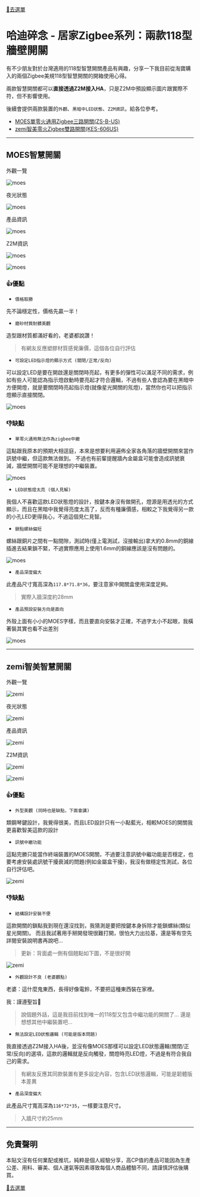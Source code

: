 [🧾去選單](../../README.md)

# 哈迪碎念 - 居家Zigbee系列：兩款118型牆壁開關

有不少朋友對於台灣適用的118型智慧開關產品有興趣，分享一下我目前從淘寶購入的兩個Zigbee美規118型智慧開關的開箱使用心得。

兩款智慧開關都可以**直接透過Z2M接入HA**，只是Z2M中預設顯示圖片跟實際不符，但不影響使用。

後續會提供兩款裝置的`外觀`、`黑暗中LED狀態`、`Z2M資訊`，給各位參考。

- [MOES單零火通用Zigbee三路開關(ZS-B-US)](#moes智慧開關)
- [zemi智美零火Zigbee雙路開關(KES-606US)](#zemi智美智慧開關)

---

## MOES智慧開關

外觀一覽

![moes](attachments/moes_wall_switch/1.jpg)

夜光狀態

![moes](attachments/moes_wall_switch/2.jpg)

產品資訊

![moes](attachments/moes_wall_switch/3.jpg)

Z2M資訊

![moes](attachments/moes_wall_switch/z2m_1.jpg)

![moes](attachments/moes_wall_switch/z2m_2.jpg)

### 👍優點

- `價格取勝`

先不論穩定性，價格先贏一半！

- `磨砂材質耐髒美觀`

造型跟材質都滿好看的，老婆都說讚！

> 有網友反應塑膠材質感覺廉價，這個各位自行評估

- `可設定LED指示燈的顯示方式 (關閉/正常/反向)`

可以設定LED是要在開啟還是關閉時亮起，有更多的彈性可以滿足不同的需求，例如有些人可能認為指示燈啟動時要亮起才符合邏輯，不過有些人會認為要在黑暗中方便開燈，就是要關閉時亮起指示燈(就像星光開關的氖燈)，當然你也可以把指示燈顯示直接關閉。

![moes](attachments/moes_wall_switch/5.jpg)

### 👎缺點

- `單零火通用無法作為zigbee中繼`

這點跟我原本的預期大相逕庭，本來是想要利用遍佈全家各角落的牆壁開關來當作訊號中繼，但這款無法做到。
不過也有前輩提醒牆內金屬盒可能會造成訊號衰減，牆壁開關可能不是理想的中繼裝置。

![moes](attachments/moes_wall_switch/6.jpg)

- `LED狀態燈太亮 (個人見解)`

我個人不喜歡這款LED狀態燈的設計，按鍵本身沒有做開孔，燈源是用透光的方式顯示，而且在黑暗中我覺得亮度太高了，反而有種廉價感，相較之下我覺得另一款的小孔LED更得我心，不過這個見仁見智。

- `鎖點螺絲偏短`

螺絲跟銅片之間有一點間隙，測試時(僅上電測試，沒接輸出)拿大約0.8mm的銅線插進去結果鎖不緊，不過實際應用上使用1.6mm的銅線應該是沒有問題的。

![moes](attachments/moes_wall_switch/7.jpg)

- `產品深度偏大`

此產品尺寸寬高深為`117.8*71.8*36`，要注意家中開關盒使用深度足夠。

> 實際入牆深度約28mm

- `產品預設安裝方向是直向`

外殼上面有小小的MOES字樣，而且要直向安裝才正確，不過字太小不起眼，我橫著裝其實也看不出差別

![moes](attachments/moes_wall_switch/4.jpg)

---

## zemi智美智慧開關

外觀一覽

![zemi](attachments/zemi_wall_switch/1.jpg)

夜光狀態

![zemi](attachments/zemi_wall_switch/2.jpg)

產品資訊

![zemi](attachments/zemi_wall_switch/3.jpg)

Z2M資訊

![zemi](attachments/zemi_wall_switch/wall_switch/z2m_1.jpg)

![zemi](attachments/zemi_wall_switch/wall_switch/z2m_2.jpg)

### 👍優點

- `外型美觀 (同時也是缺點，下面會講)`

類鋼琴鍵設計，我覺得很美，而且LED設計只有一小點藍光，相較MOES的開關我更喜歡智美這款的設計

- `訊號中繼功能`

這點完勝只能當作終端裝置的MOES開關，不過要注意訊號中繼功能是否穩定，也要考慮安裝處訊號干擾衰減的問題(例如金屬盒干擾)，我沒有做穩定性測試，各位自行評估吧。

![zemi](attachments/zemi_wall_switch/4.jpg)

### 👎缺點

- `結構設計安裝不便`

這款開關的鎖點我到現在還沒找到，我猜測是要把按鍵本身拆除才能鎖螺絲(類似星光開關)。
而且我試著用手掰開發現很難打開，很怕大力出拉基，還是等有空先詳閱安裝說明書再說吧…

> 更新：背面處一側有個翹點如下圖，不是很好開

![zemi](attachments/zemi_wall_switch/5.jpg)

- `外觀設計不良 (老婆觀點)`

老婆：這什麼鬼東西，長得好像電鈴，不要把這種東西裝在家裡。

我：謹遵聖旨🙇

> 說個題外話，這是我目前找到唯一的118型又包含中繼功能的開關了… 還是想想其他中繼裝置吧…

- `無法設定LED狀態邏輯 (可能是版本問題)`

我直接透過Z2M接入HA後，並沒有像MOES那樣可以設定LED狀態邏輯(關閉/正常/反向)的選項，這款的邏輯就是反向觸發，關燈時亮LED燈，不過是有符合我自己的需求。

> 有網友反應其同款裝置有更多設定內容，包含LED狀態邏輯，可能是韌體版本差異

- `產品深度偏大`

此產品尺寸寬高深為`116*72*35`，一樣要注意尺寸。

> 入牆尺寸約25mm

---

## 免責聲明

本貼文沒有任何業配或推坑，純粹是個人經驗分享，高CP值的產品可能因為生產公差、用料、審美、個人運氣等因素導致每個人商品體驗不同，請謹慎評估後購買。

[🧾去選單](../../README.md)